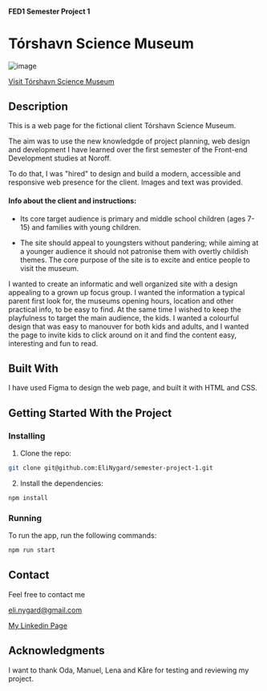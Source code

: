 #### FED1 Semester Project 1
# Tórshavn Science Museum

![image](https://i.ibb.co/KzVC9jf/Skjermbilde-2024-05-29-092411.png)

[Visit Tórshavn Science Museum](https://elinygard.github.io/FED1-SP1-EliNygard/)

## Description
This is a web page for the fictional client Tórshavn Science Museum. 

The aim was to use the new knowledgde of project planning, web design and development I have learned over the first semester of the Front-end Development studies at Noroff.

To do that, I was "hired" to design and build a modern, accessible and responsive web presence for the client. Images and text was provided. 

#### Info about the client and instructions:
- Its core target audience is primary and middle school children (ages 7-15) and families with young children.

- The site should appeal to youngsters without pandering; while aiming at a younger audience it should not patronise them with overtly childish themes. The core purpose of the site is to excite and entice people to visit the museum.


I wanted to create an informatic and well organized site with a design appealing to a grown up focus group. I wanted the information a typical parent first look for, the museums opening hours, location and other practical info, to be easy to find. At the same time I wished to keep the playfulness to target the main audience, the kids. I wanted a colourful design that was easy to manouver for both kids and adults, and I wanted the page to invite kids to click around on it and find the content easy, interesting and fun to read.   


## Built With
I have used Figma to design the web page, and built it with HTML and CSS.


## Getting Started With the Project

### Installing

1. Clone the repo:

```bash
git clone git@github.com:EliNygard/semester-project-1.git
```

2. Install the dependencies:

```
npm install
```

### Running

To run the app, run the following commands:

```bash
npm run start
```

## Contact
Feel free to contact me

eli.nygard@gmail.com

[My Linkedin Page](https://www.linkedin.com/in/eli-nyg%C3%A5rd/)

## Acknowledgments
I want to thank Oda, Manuel, Lena and Kåre for testing and reviewing my project.
